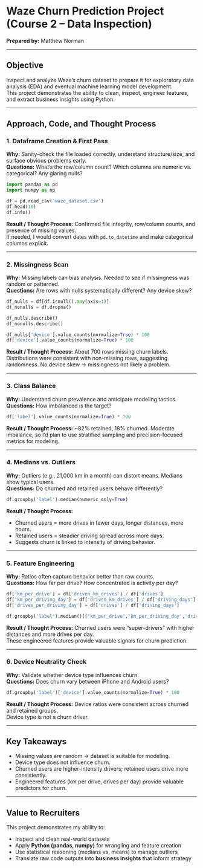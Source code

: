 
# Waze Churn Prediction Project (Course 2 – Data Inspection)

**Prepared by:** Matthew Norman  

---

## Objective  
Inspect and analyze Waze’s churn dataset to prepare it for exploratory data analysis (EDA) and eventual machine learning model development.  
This project demonstrates the ability to clean, inspect, engineer features, and extract business insights using Python.  

---

## Approach, Code, and Thought Process  

### 1. Dataframe Creation & First Pass  
**Why:** Sanity-check the file loaded correctly, understand structure/size, and surface obvious problems early.  
**Questions:** What’s the row/column count? Which columns are numeric vs. categorical? Any glaring nulls?  

```python
import pandas as pd
import numpy as np

df = pd.read_csv('waze_dataset.csv')
df.head(10)
df.info()
```  

**Result / Thought Process:** Confirmed file integrity, row/column counts, and presence of missing values.  
If needed, I would convert dates with `pd.to_datetime` and make categorical columns explicit.  

---

### 2. Missingness Scan  
**Why:** Missing labels can bias analysis. Needed to see if missingness was random or patterned.  
**Questions:** Are rows with nulls systematically different? Any device skew?  

```python
df_nulls = df[df.isnull().any(axis=1)]
df_nonulls = df.dropna()

df_nulls.describe()
df_nonulls.describe()

df_nulls['device'].value_counts(normalize=True) * 100
df['device'].value_counts(normalize=True) * 100
```  

**Result / Thought Process:** About 700 rows missing churn labels. Distributions were consistent with non-missing rows, suggesting randomness. No device skew → missingness not likely a problem.  

---

### 3. Class Balance  
**Why:** Understand churn prevalence and anticipate modeling tactics.  
**Questions:** How imbalanced is the target?  

```python
df['label'].value_counts(normalize=True) * 100
```  

**Result / Thought Process:** ~82% retained, 18% churned. Moderate imbalance, so I’d plan to use stratified sampling and precision-focused metrics for modeling.  

---

### 4. Medians vs. Outliers  
**Why:** Outliers (e.g., 21,000 km in a month) can distort means. Medians show typical users.  
**Questions:** Do churned and retained users behave differently?  

```python
df.groupby('label').median(numeric_only=True)
```  

**Result / Thought Process:**  
- Churned users = more drives in fewer days, longer distances, more hours.  
- Retained users = steadier driving spread across more days.  
- Suggests churn is linked to intensity of driving behavior.  

---

### 5. Feature Engineering  
**Why:** Ratios often capture behavior better than raw counts.  
**Questions:** How far per drive? How concentrated is activity per day?  

```python
df['km_per_drive'] = df['driven_km_drives'] / df['drives']
df['km_per_driving_day'] = df['driven_km_drives'] / df['driving_days']
df['drives_per_driving_day'] = df['drives'] / df['driving_days']

df.groupby('label').median()[['km_per_drive','km_per_driving_day','drives_per_driving_day']]
```  

**Result / Thought Process:** Churned users were “super-drivers” with higher distances and more drives per day.  
These engineered features provide valuable signals for churn prediction.  

---

### 6. Device Neutrality Check  
**Why:** Validate whether device type influences churn.  
**Questions:** Does churn vary between iPhone and Android users?  

```python
df.groupby('label')['device'].value_counts(normalize=True) * 100
```  

**Result / Thought Process:** Device ratios were consistent across churned and retained groups.  
Device type is not a churn driver.  

---

## Key Takeaways  
- Missing values are random → dataset is suitable for modeling.  
- Device type does not influence churn.  
- Churned users are higher-intensity drivers; retained users drive more consistently.  
- Engineered features (km per drive, drives per day) provide valuable predictors for churn.  

---

## Value to Recruiters  
This project demonstrates my ability to:  
- Inspect and clean real-world datasets  
- Apply **Python (pandas, numpy)** for wrangling and feature creation  
- Use statistical reasoning (medians vs. means) to manage outliers  
- Translate raw code outputs into **business insights** that inform strategy  
